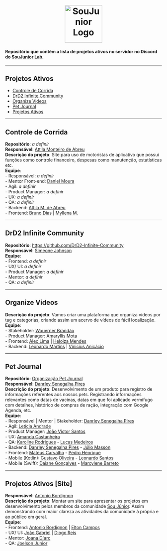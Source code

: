 <h1 align="center">
  <img alt="SouJunior Logo" src="https://user-images.githubusercontent.com/34722707/212139037-f0f862b6-4370-48b1-bdf5-84704e9f01cb.png" width="120px" />
</h1>

#### Repositório que contém a lista de projetos ativos no servidor no Discord do [SouJunior Lab](https://discord.gg/soujunior-community-759176734460346423).

<hr/>

## Projetos Ativos
-  <a href="#controle-de-corrida">Controle de Corrida</a>
-  <a href="#drd2-infinite-community">DrD2 Infinite Community</a>
-  <a href="#organize-videos">Organize Videos</a>
-  <a href="#pet-journal">Pet Journal</a>
-  <a href="#projetos-ativos-site">Projetos Ativos</a>

<hr/>

## Controle de Corrida 
**Repositório**: *a definir*  
**Responsável**: <a href="https://www.linkedin.com/in/attilamec">Attila Monteiro de Abreu</a>  
**Descrição do projeto**: Site para uso de motoristas de aplicativo que possui funções como controle financeiro, despesas como manutenção, estatísticas etc.  
**Equipe**:  
    - Responsável: *a definir*  
    - Mentor Front-end: <a href="https://www.linkedin.com/in/danielmouradev">Daniel Moura</a>  
    - Agil: *a definir*  
    - Product Manager: *a definir*  
    - UX: *a definir*  
    - QA: *a definir*  
    - Backend: <a href="https://www.linkedin.com/in/attilamec">Attila M. de Abreu</a>  
    - Frontend: <a href="https://www.linkedin.com/in/bdiasanalistadetecnologia/">Bruno Dias</a> | <a href="https://www.linkedin.com/in/myllenametzker/">Myllena M.</a> 

<hr/>

## DrD2 Infinite Community  
**Repositório**: https://github.com/DrD2-Infinite-Community  
**Responsável**: <a href="https://github.com/Johnson49">Simeone Johnson</a>  
**Equipe**:  
    - Frontend: *a definir* <br/>
    - UX/ UI: *a definir*  
    - Product Manager: *a definir*  
    - Mentor: *a definir*  
    - QA: *a definir*
   
<hr/>

## Organize Videos  
**Descrição do projeto**: Vamos criar uma plataforma que organiza vídeos por tag e categorias, criando assim um acervo de vídeos de fácil localização.  
**Equipe**:  
    - Stakeholder: <a href="https://www.linkedin.com/in/wouerner/">Wouerner Brandão</a>  
    - Product Manager: <a href="https://www.linkedin.com/in/amaryllismota">Amaryllis Mota</a>  
    - Frontend: <a href="https://www.linkedin.com/in/aleclima-/">Alec Lima</a>  | <a href="https://www.linkedin.com/in/heloiza-mendes-785708214">Heloiza Mendes</a> <br/>
    - Backend: <a href="https://www.linkedin.com/in/leonardo-martins-developer/">Leonardo Martins</a> | <a href="https://www.linkedin.com/in/anic4cio/">Vinicius Anicácio</a>   

<hr/>

## Pet Journal
**Repositório**: <a href="https://github.com/PetJournal">Organização Pet Journal</a>   
**Responsável**: <a href="https://www.linkedin.com/in/dansenpir">Danrley Senegalha Pires</a>  
**Descrição do projeto**: Desenvolvimento de um produto para registro de informações referentes aos nossos pets.
Registrando informações relevantes como datas de vacinas, datas em que foi aplicado vermífugo com detalhes, histórico de compras de ração, integração com Google Agenda, etc.  
**Equipe**:  
    - Responsável | Mentor | Stakeholder: <a href="https://www.linkedin.com/in/dansenpir">Danrley Senegalha Pires</a>  
    - Agil: <a href="https://www.linkedin.com/in/leticiatrandrade">Letícia Andrade</a>  
    - Product Manager: <a href="https://www.linkedin.com/in/joaosilvavictor">João Victor Santos</a>  
    - UX: <a href="https://www.linkedin.com/in/amanda-castanheira-746811a7">Amanda Castanheira</a>  
    - QA: <a href="https://www.linkedin.com/in/karoline-ibrodrigues">Karoline Rodrigues<a/> - <a href="https://www.linkedin.com/in/lucas-medeiros-233328221">Lucas Medeiros</a>  
    - Backend: <a href="https://www.linkedin.com/in/dansenpir">Danrley Senegalha Pires</a> - <a href="https://www.linkedin.com/in/juliomasson">Júlio Masson</a>  
    - Frontend: <a href="https://www.linkedin.com/in/mateuscarvalhodev">Mateus Carvalho</a> - <a href="https://www.linkedin.com/in/pedro-henrique-271257244">Pedro Henrique</a>  
    - Mobile (Kotlin): <a href="https://www.linkedin.com/in/gusoliveira21">Gustavo Oliveira</a> - <a href="https://www.linkedin.com/in/Leozinhozd">Leonardo Santos</a>  
    - Mobile (Swift): <a href="https://www.linkedin.com/mwlite/in/daiane-gon%C3%A7alves-4a946b94">Daiane Gonçalves</a> - <a href="https://www.linkedin.com/in/marcylene-barreto">Marcylene Barreto</a>  

<hr/>

 ## Projetos Ativos [Site]
**Responsável**: [Antonio Bordignon](https://www.linkedin.com/in/antoniobordignon/)  
**Descrição do projeto**: Montar um site para apresentar os projetos em desenvolvimento pelos membros da comunidade <a href="https://www.soujunior.tech/">Sou Júnior</a>. Assim demonstrando com maior clareza as atividades da comunidade à própria e ao público em geral.  
**Equipe**:  
    - Frontend: [Antonio Bordignon](https://www.linkedin.com/in/antoniobordignon/) | [Elton Campos](https://www.linkedin.com/in/eltonapcampos/)  
    - UX/ UI: [João Gabriel](https://www.linkedin.com/in/jgsilvadeoliveira/) | [Diogo Reis](https://www.linkedin.com/in/diogo-reis-1408b6239/)   
    - Mentor: [Joana D'arc](https://www.linkedin.com/in/joanadarc2233/)  
    - QA: [Joelson Junior](http://linkedin.com/in/joelson-júnior-67760b238)
